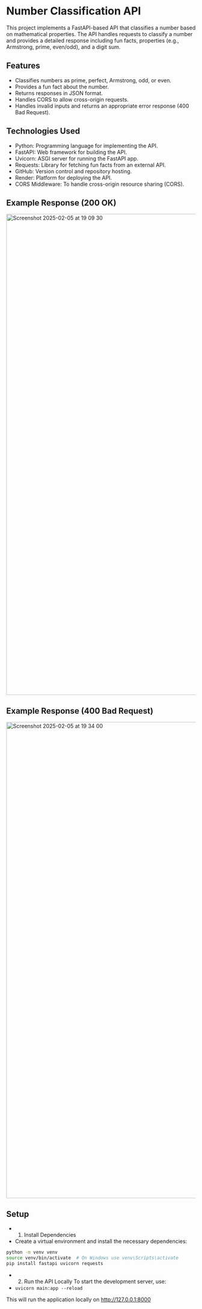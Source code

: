 # Number Classification API

This project implements a FastAPI-based API that classifies a number based on mathematical properties. The API handles requests to classify a number and provides a detailed response including fun facts, properties (e.g., Armstrong, prime, even/odd), and a digit sum. 

## Features
- Classifies numbers as prime, perfect, Armstrong, odd, or even.
- Provides a fun fact about the number.
- Returns responses in JSON format.
- Handles CORS to allow cross-origin requests.
- Handles invalid inputs and returns an appropriate error response (400 Bad Request).

## Technologies Used
- Python: Programming language for implementing the API.
- FastAPI: Web framework for building the API.
- Uvicorn: ASGI server for running the FastAPI app.
- Requests: Library for fetching fun facts from an external API.
- GitHub: Version control and repository hosting.
- Render: Platform for deploying the API.
- CORS Middleware: To handle cross-origin resource sharing (CORS).

## Example Response (200 OK)
<img width="1280" alt="Screenshot 2025-02-05 at 19 09 30" src="https://github.com/user-attachments/assets/cd12015a-d311-4b65-b2ed-0d4df18f2661" />

## Example Response (400 Bad Request)
<img width="1267" alt="Screenshot 2025-02-05 at 19 34 00" src="https://github.com/user-attachments/assets/5e5eb68e-a033-4d50-b18f-7d760e196854" />

## Setup
- 1. Install Dependencies
- Create a virtual environment and install the necessary dependencies:
 ```bash
python -m venv venv
source venv/bin/activate  # On Windows use venv\Scripts\activate
pip install fastapi uvicorn requests
```
- 2. Run the API Locally
To start the development server, use:
- `uvicorn main:app --reload
`

This will run the application locally on http://127.0.0.1:8000
